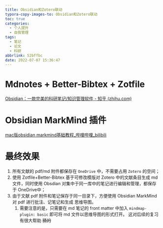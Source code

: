 ```yaml
---
title: Obsidian和Zotero联动
typora-copy-images-to: Obsidian和Zotero联动
toc: true
categories:
  - 个人提升
  - 自我管理
tags:
  - 笔记
  - 论文
  - 科研
abbrlink: 52bffbc
date: 2022-07-07 15:36:47
---
```



# Mdnotes + Better-Bibtex + Zotfile
 [Obsidian：一款完美的科研笔记/知识管理软件 - 知乎 (zhihu.com)](https://zhuanlan.zhihu.com/p/349638221)



# Obsidian MarkMind 插件
[mac版obsidian markmind基础教程_哔哩哔哩_bilibili](https://www.bilibili.com/video/av381778544?vd_source=de5d636c079ac45214bd34891ede8c4b)


# 最终效果
1. 所有文献的 pdf/md 附件都保存在 `OneDrive` 中，不需要占用 `Zotero` 的空间；
2. 使用 Zotfile+Better-Bibtex 基于可修改模版对 Zotero 中的文献条目生成 md 文件，同时使用 Obsdian 对集中于同一库中的笔记进行编辑和管理，都保存于 OneDrive中；
3. 由于文献 pdf 附件和笔记保存于同一目录下，方便使用 Obsidian MarkMind 对 pdf 进行批注、记笔记和生成 思维导图。
	1. 需要注意的是，只需要在 md 笔记的 front matter 中加入 `mindmap-plugin: basic` 即可将 md 文件以思维导图的形式打开。  这对后续的复习有很大帮助 ~~猜的~~
